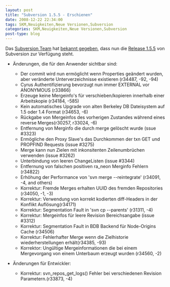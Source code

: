 ```yaml
---
layout: post
title: "Subversion 1.5.5 - Erschienen"
date: 2008-12-22 22:34:00
tags: SKM,Neuigkeiten,Neue Versionen,Subversion
categories: SKM,Neuigkeiten,Neue Versionen,Subversion
post-type: blog
---
```

Das <a href="http://subversion.tigris.org/">Subversion Team</a> hat <a href="http://subversion.tigris.org/servlets/NewsItemView?newsItemID=2223">bekannt gegeben</a>, 
dass nun die <a href="http://svn.collab.net/repos/svn/tags/1.5.5/CHANGES">Release 1.5.5</a> von Subversion zur Verfügung steht. 

+ Änderungen, die für den Anwender sichtbar sind:
   + Der commit wird nun ermöglicht wenn Properties geändert wurden, aber veränderte Unterverzeichnisse existieren (r34487, -92, -94)
   + Cyrus Authentifizierung bevorzugt nun immer EXTERNAL vor ANONYMOUS (r33866)
   + Erzeuge keine Mergeinfo's für verschieben/kopieren innerhalb einer Arbeitskopie  (r34184, -585)
   + Kein automatisches Upgrade von alten Berkeley DB Dateisystem auf 1.5 oder 1.4 Format (r34653, -6)
   + Rückgabe von Mergeinfos des vorherigen Zustandes während eines reverse Merges(r30257, r33024, -6)
   + Entfernung von Merginfo die durch merge gelöscht wurde (ssue #3323)
   + Ermögliche den Proxy Slave's das Durchkommen der txn GET und PROPFIND Requests (issue #3275)
   + Merge kann nun Zielen mit inkonsitenten Zeilenumbrüchen verwenden (issue #3262)
   + Unterbindung von leeren ChangeListen (issue #3344)
   + Entfernung von falschen positiven ra_neon Merginfo Fehlern (r34822)
   + Erhöhung der Performance von 'svn merge --reintegrate' (r34091, -4, and others)
   + Korrektur: Fremde Merges erhalten UUID des fremden Repositories (r34050, -1, -3)
   + Korrektur: Verwendung von korrekt kodierten diff-Headers in der Konflikt Auflösung(r34171)
   + Korrektur: Segmentation Fault in 'svn cp --parents' (r31311, -4)
   + Korrektur: Mergeinfos für leere Revision Bereichsangabe  (issue #3312)
   + Korrektur: Segmentation Fault in BDB Backend für Node-Origins Cache (r34506)
   + Korrektur: Fehlerhafter Merge wenn die Zielhistorie wiederherstellungen erhält(r34385, -93)
   + Korrektor: Ungültige Mergeinformationen die bei einem Mergevorgang von einem Unterbaum erzeugt wurden (r34560, -2)


+ Änderungen für Entwickler:
   + Korrektur: svn_repos_get_logs() Fehler bei verschiedenen Revision Parametern.(r33873, -4)
